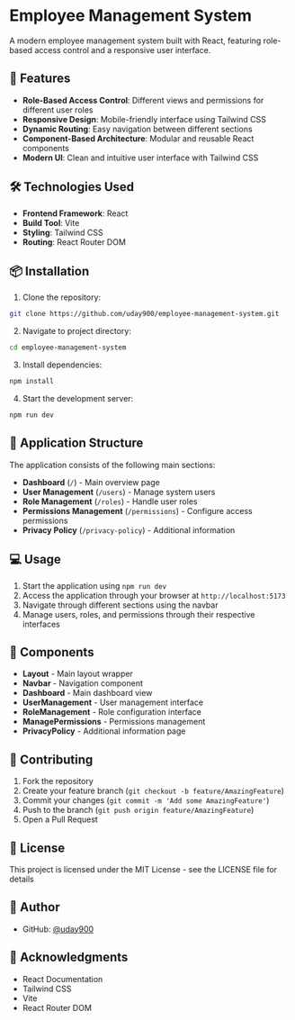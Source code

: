 # Employee Management System

A modern employee management system built with React, featuring role-based access control and a responsive user interface.

## 🚀 Features

- **Role-Based Access Control**: Different views and permissions for different user roles
- **Responsive Design**: Mobile-friendly interface using Tailwind CSS
- **Dynamic Routing**: Easy navigation between different sections
- **Component-Based Architecture**: Modular and reusable React components
- **Modern UI**: Clean and intuitive user interface with Tailwind CSS

## 🛠️ Technologies Used

- **Frontend Framework**: React
- **Build Tool**: Vite
- **Styling**: Tailwind CSS
- **Routing**: React Router DOM

## 📦 Installation

1. Clone the repository:
```bash
git clone https://github.com/uday900/employee-management-system.git
```

2. Navigate to project directory:
```bash
cd employee-management-system
```

3. Install dependencies:
```bash
npm install
```

4. Start the development server:
```bash
npm run dev
```

## 🚀 Application Structure

The application consists of the following main sections:

- **Dashboard** (`/`) - Main overview page
- **User Management** (`/users`) - Manage system users
- **Role Management** (`/roles`) - Handle user roles
- **Permissions Management** (`/permissions`) - Configure access permissions
- **Privacy Policy** (`/privacy-policy`) - Additional information

## 💻 Usage

1. Start the application using `npm run dev`
2. Access the application through your browser at `http://localhost:5173`
3. Navigate through different sections using the navbar
4. Manage users, roles, and permissions through their respective interfaces

## 🎨 Components

- **Layout** - Main layout wrapper
- **Navbar** - Navigation component
- **Dashboard** - Main dashboard view
- **UserManagement** - User management interface
- **RoleManagement** - Role configuration interface
- **ManagePermissions** - Permissions management
- **PrivacyPolicy** - Additional information page

## 🤝 Contributing

1. Fork the repository
2. Create your feature branch (`git checkout -b feature/AmazingFeature`)
3. Commit your changes (`git commit -m 'Add some AmazingFeature'`)
4. Push to the branch (`git push origin feature/AmazingFeature`)
5. Open a Pull Request

## 📄 License

This project is licensed under the MIT License - see the LICENSE file for details

## 👤 Author

- GitHub: [@uday900](https://github.com/uday900)

## 🙏 Acknowledgments

- React Documentation
- Tailwind CSS
- Vite
- React Router DOM
